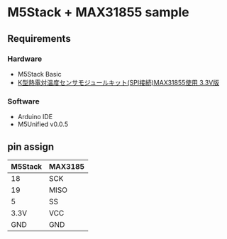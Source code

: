 # M5Stack + MAX31855 sample

## Requirements

### Hardware
- M5Stack Basic
- [K型熱電対温度センサモジュールキット(SPI接続)MAX31855使用 3.3V版](https://www.switch-science.com/catalog/864/)

### Software
- Arduino IDE
- M5Unified v0.0.5

## pin assign

| M5Stack | MAX3185 |
| ------- | ------- |
| 18      | SCK     |
| 19      | MISO    |
| 5       | SS      |
| 3.3V    | VCC     |
| GND     | GND     |